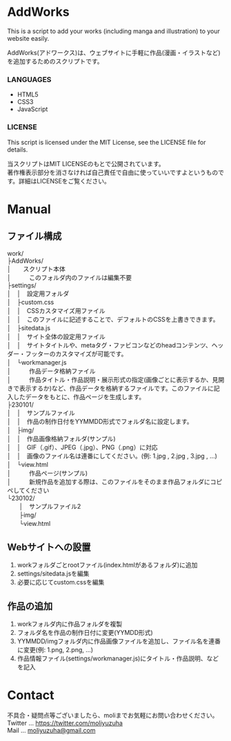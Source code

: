 # AddWorks
This is a script to add your works (including manga and illustration) to your website easily.

AddWorks(アドワークス)は、ウェブサイトに手軽に作品(漫画・イラストなど)を追加するためのスクリプトです。
### LANGUAGES
- HTML5
- CSS3
- JavaScript
### LICENSE
This script is licensed under the MIT License, see the LICENSE file for details.

当スクリプトはMIT LICENSEのもとで公開されています。<br>
著作権表示部分を消さなければ自己責任で自由に使っていいですよというものです。詳細はLICENSEをご覧ください。

# Manual
## ファイル構成
work/  
├AddWorks/  
│　　スクリプト本体  
│　　　このフォルダ内のファイルは編集不要  
├settings/  
│　│　設定用フォルダ  
│　├custom.css  
│　│　CSSカスタマイズ用ファイル  
│　│　このファイルに記述することで、デフォルトのCSSを上書きできます。  
│　├sitedata.js  
│　│　サイト全体の設定用ファイル  
│　│　サイトタイトルや、metaタグ・ファビコンなどのheadコンテンツ、ヘッダー・フッターのカスタマイズが可能です。  
│　└workmanager.js  
│　　　作品データ格納ファイル  
│　　　作品タイトル・作品説明・展示形式の指定(画像ごとに表示するか、見開きで表示するか)など、作品データを格納するファイルです。このファイルに記入したデータをもとに、作品ページを生成します。  
├230101/  
│　│　サンプルファイル  
│　│　作品の制作日付をYYMMDD形式でフォルダ名に設定します。  
│　├img/  
│　│　作品画像格納フォルダ(サンプル)  
│　│　GIF（.gif）、JPEG（.jpg）、PNG（.png）に対応  
│　│　画像のファイル名は連番にしてください。(例: 1.jpg , 2.jpg , 3.jpg , …)  
│　└view.html  
│　　　作品ページ(サンプル)  
│　　　新規作品を追加する際は、このファイルをそのまま作品フォルダにコピペしてください  
└230102/  
　　│　サンプルファイル2  
　　├img/  
　　└view.html  

## Webサイトへの設置
1. workフォルダごとrootファイル(index.htmlがあるフォルダ)に追加
2. settings/sitedata.jsを編集
3. 必要に応じてcustom.cssを編集

## 作品の追加
1. workフォルダ内に作品フォルダを複製
1. フォルダ名を作品の制作日付に変更(YYMDD形式)
1. YYMMDD/imgフォルダ内に作品画像ファイルを追加し、ファイル名を連番に変更(例: 1.png, 2.png, …)
1. 作品情報ファイル(settings/workmanager.js)にタイトル・作品説明、などを記入

# Contact
不具合・疑問点等ございましたら、moliまでお気軽にお問い合わせください。  
Twitter … https://twitter.com/moliyuzuha  
Mail … moliyuzuha@gmail.com  